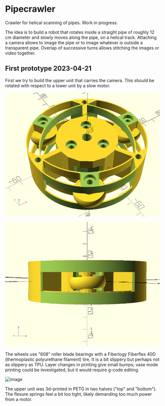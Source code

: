 # Pipecrawler
Crawler for helical scanning of pipes. Work in progress.

The idea is to build a robot that rotates inside a straight pipe of roughly 12 cm diameter and slowly moves along the pipe, on a helical track. Attaching a camera allows to image the pipe or to image whatever is outside a transparent pipe. Overlap of successive turns allows stitching the images or video together.

## First prototype 2023-04-21

First we try to build the upper unit that carries the camera. This should be rotated with respect to a lower unit by a slow motor.

![image description](crawler1.png)

![image description](crawler2.png)

The wheels use "608" roller blade bearings with a Fiberlogy Fiberflex 40D (thermoplastic polyurethane filament) tire. It is a bit slippery but perhaps not as slippery as TPU. Layer changes in printing give small bumps; vase mode printing could be investigated, but it would require g-code editing.

![image](https://user-images.githubusercontent.com/60920087/233575127-6ddb9166-6b72-4d2e-974e-c1c463e9f9bc.png)

The upper unit was 3d-printed in PETG in two halves ("top" and "bottom"). The flexure springs feel a bit too tight, likely demanding too much power from a motor.
